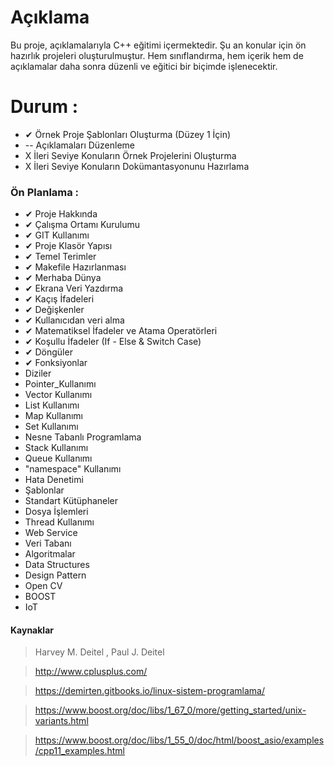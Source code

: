 # Açıklama
Bu proje, açıklamalarıyla C++ eğitimi içermektedir. Şu an konular için ön hazırlık projeleri oluşturulmuştur. Hem sınıflandırma, hem içerik hem de açıklamalar daha sonra düzenli ve eğitici bir biçimde işlenecektir.  

# Durum :
*   ✔ Örnek Proje Şablonları Oluşturma (Düzey 1 İçin)
*   \-- Açıklamaları Düzenleme
*   X İleri Seviye Konuların Örnek Projelerini Oluşturma
*   X İleri Seviye Konuların Dokümantasyonunu Hazırlama

### Ön Planlama :
* ✔ Proje Hakkında
* ✔ Çalışma Ortamı Kurulumu
* ✔ GIT Kullanımı
* ✔ Proje Klasör Yapısı
* ✔ Temel Terimler
* ✔ Makefile Hazırlanması
* ✔ Merhaba Dünya
* ✔ Ekrana Veri Yazdırma
* ✔ Kaçış İfadeleri
* ✔ Değişkenler
* ✔ Kullanıcıdan veri alma
* ✔ Matematiksel İfadeler ve Atama Operatörleri
* ✔ Koşullu İfadeler (If - Else & Switch Case)
* ✔ Döngüler
* ✔ Fonksiyonlar
*   Diziler
*   Pointer_Kullanımı
*   Vector Kullanımı
*   List Kullanımı
*   Map Kullanımı
*   Set Kullanımı
*   Nesne Tabanlı Programlama
*   Stack Kullanımı
*   Queue Kullanımı
*   "namespace" Kullanımı
*   Hata Denetimi
*   Şablonlar
*   Standart Kütüphaneler
*   Dosya İşlemleri
*   Thread Kullanımı
*   Web Service
*   Veri Tabanı
*   Algoritmalar
*   Data Structures
*   Design Pattern
*   Open CV
*   BOOST
*   IoT

#### Kaynaklar
> Harvey M. Deitel , Paul J. Deitel

> http://www.cplusplus.com/

> https://demirten.gitbooks.io/linux-sistem-programlama/

> https://www.boost.org/doc/libs/1_67_0/more/getting_started/unix-variants.html

> https://www.boost.org/doc/libs/1_55_0/doc/html/boost_asio/examples/cpp11_examples.html
